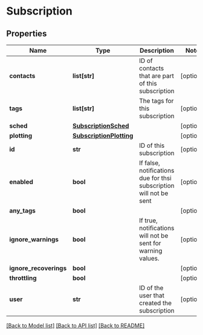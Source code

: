 # Subscription

## Properties
Name | Type | Description | Notes
------------ | ------------- | ------------- | -------------
**contacts** | **list[str]** | ID of contacts that are part of this subscription | [optional] 
**tags** | **list[str]** | The tags for this subscription | [optional] 
**sched** | [**SubscriptionSched**](SubscriptionSched.md) |  | [optional] 
**plotting** | [**SubscriptionPlotting**](SubscriptionPlotting.md) |  | [optional] 
**id** | **str** | ID of this subscription | [optional] 
**enabled** | **bool** | If false, notifications due for thsi subscription will not be sent | [optional] 
**any_tags** | **bool** |  | [optional] 
**ignore_warnings** | **bool** | If true, notifications will not be sent for warning values. | [optional] 
**ignore_recoverings** | **bool** |  | [optional] 
**throttling** | **bool** |  | [optional] 
**user** | **str** | ID of the user that created the subscription | [optional] 

[[Back to Model list]](../README.md#documentation-for-models) [[Back to API list]](../README.md#documentation-for-api-endpoints) [[Back to README]](../README.md)


